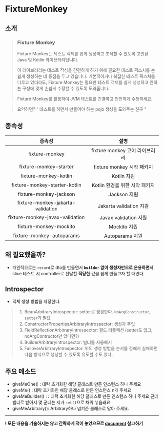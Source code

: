 # FixtureMonkey

## 소개

> <h3> Fixture Monkey </h3>
> 
> <p>Fixture Monkey는 테스트 객체를 쉽게 생성하고 조작할 수 있도록 고안된 Java 및 Kotlin 라이브러리입니다.</p>
> <p>이 라이브러리는 테스트 작성을 간편하게 하기 위해 필요한 테스트 픽스처를 손쉽게 생성하는 데 중점을 두고 있습니다. 기본적이거나 복잡한 테스트 픽스처를 다루고 있더라도, Fixture Monkey는 필요한 테스트 객체를 쉽게 생성하고 원하는 구성에 맞게 손쉽게 수정할 수 있도록 도와줍니다.</p>
> <p>Fixture Monkey를 활용하여 JVM 테스트를 간결하고 안전하게 수행하세요.</p>

> 요약하면? <q> 테스트를 하면서 만들어야 하는 pojo 생성을 도와주는 친구 </q>
> 


## 종속성

|                종속성	                |           설명           |
|:----------------------------------:|:----------------------:|
|           fixture-monkey           |	fixture monkey 코어 라이브러리|
|       fixture-monkey-starter       | 	fixture monkey 시작 패키지 |
|       fixture-monkey-kotlin	       |       Kotlin 지원        |
|   fixture-monkey-starter-kotlin	   |  Kotlin 환경을 위한 시작 패키지  |
|      fixture-monkey-jackson	       |Jackson 지원|
| fixture-monkey-jakarta-validation	 |Jakarta validation 지원|
|  fixture-monkey-javax-validation	  |Javax validation 지원|
|       fixture-monkey-mockito       |	Mockito 지원|
|        fixture-monkey-autoparams   |	Autoparams 지원|



## 왜 필요했을까?

- 개인적으로는 `record`로 dto를 만들면서 **`builder` 없이 생성자만으로 운용하면서** slice 테스트 시 controller로 전달할 **적당한** 값을 쉽게 만들고자 할 때였다.

## Introspector
- 객체 생성 방법을 지정한다.

> 1. BeanArbitraryIntrospector: setter로 생성한다. `NoArgConstructor`, `setter`가 필요
> 2. ConstructorPropertiesArbitraryIntrospector: 생성자 주입
> 3. FieldReflectionArbitraryIntrospector: 필드 리플렉션 (setter도 없고, noArgContructor만 있다면?)
> 4. BuilderArbitraryIntrospector: 빌더를 사용해서
> 5. FailoverArbitraryIntrospector: 위의 생성 방법을 순서를 정해서 실패하면 다음 방식으로 생성할 수 있도록 유도할 수도 있다.

## 주요 메소드
- giveMeOne() : 대략 초기화한 해당 클래스로 만든 인스턴스 하나 주세요
- giveMe() : 대략 초기화한 해당 클래스로 만든 인스턴스 n개 주세요
- giveMeBuilder() :  : 대략 초기화한 해당 클래스로 만든 인스턴스 하나 주세요 근데 빌더로 받아서 몇 군데는 제가 `set()`으로 채워 넣을래요
- giveMeArbitrary(): Arbitrary하나 넘겨준 클래스로 말아 주세요.


----
**! 모든 내용을 기술하지는 않고 간략하게 적어 놓았으므로 [document](https://naver.github.io/fixture-monkey/v1-0-0-kor/docs/generating-objects/introspector/) 참고하기**